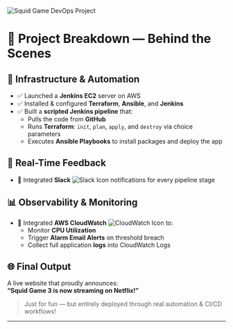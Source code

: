 ![Squid Game DevOps Project](https://chatgpt.com/c/684af782-5ce0-8005-ac02-bfa7d469959b)

# 🧩 Project Breakdown — Behind the Scenes

## 🔧 Infrastructure & Automation  
- ✅ Launched a **Jenkins EC2** server on AWS  
- ✅ Installed & configured **Terraform**, **Ansible**, and **Jenkins**  
- ✅ Built a **scripted Jenkins pipeline** that:
  - Pulls the code from **GitHub**
  - Runs **Terraform**: `init`, `plan`, `apply`, and `destroy` via choice parameters
  - Executes **Ansible Playbooks** to install packages and deploy the app  

## 📡 Real-Time Feedback  
- 🔔 Integrated **Slack** ![Slack Icon](https://img.icons8.com/color/20/slack-new.png) notifications for every pipeline stage  

## 📊 Observability & Monitoring  
- 🧠 Integrated **AWS CloudWatch** ![CloudWatch Icon](https://img.icons8.com/color/20/amazon-cloudwatch.png) to:
  - Monitor **CPU Utilization**
  - Trigger **Alarm Email Alerts** on threshold breach
  - Collect full application **logs** into CloudWatch Logs  

## 🌐 Final Output  
A live website that proudly announces:  
**“Squid Game 3 is now streaming on Netflix!”**  

> Just for fun — but entirely deployed through real automation & CI/CD workflows!

---
